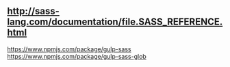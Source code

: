 http://sass-lang.com/documentation/file.SASS_REFERENCE.html
---

https://www.npmjs.com/package/gulp-sass
https://www.npmjs.com/package/gulp-sass-glob


